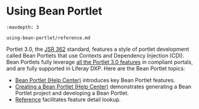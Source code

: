 # Using Bean Portlet

```{toctree}
:maxdepth: 3

using-bean-portlet/reference.md
```

Portlet 3.0, the [JSR 362](https://jcp.org/en/jsr/detail?id=362) standard, features a style of portlet development called Bean Portlets that use Contexts and Dependency Injection (CDI). Bean Portlets fully leverage [all the Portlet 3.0 features](https://portals.apache.org/pluto/v301/v3Features.html) in compliant portals, and are fully supported in Liferay DXP. Here are the Bean Portlet topics:

* [Bean Portlet \(Help Center\)](https://help.liferay.com/hc/en-us/articles/360028708752-Bean-Portlet) introduces key Bean Portlet features.
* [Creating a Bean Portlet \(Help Center\)](https://help.liferay.com/hc/en-us/articles/360028708772-Creating-a-Bean-Portlet) demonstrates generating a Bean Portlet project and developing a Bean Portlet.
* [Reference](./using-bean-portlet/reference.md) facilitates feature detail lookup.